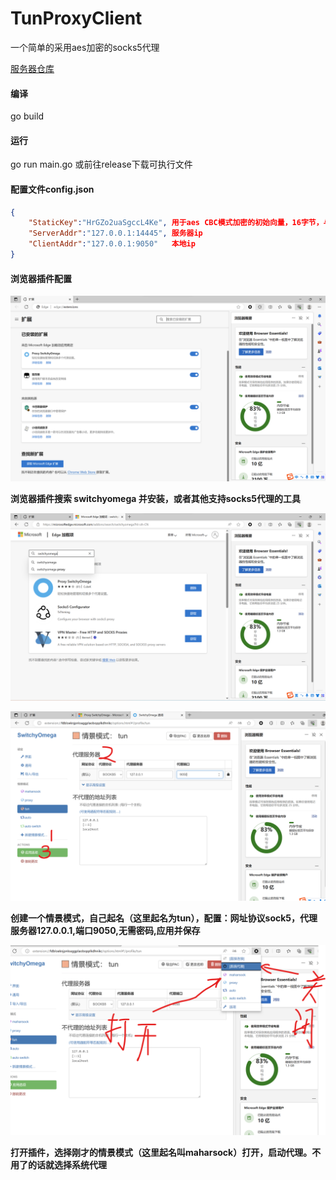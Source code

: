 # TunProxyClient
一个简单的采用aes加密的socks5代理

[服务器仓库](https://github.com/Uchashmoq/TunProxyServer) 

#### 编译

go build

#### 运行

go run main.go 或前往release下载可执行文件

#### 配置文件config.json

```json
{
    "StaticKey":"HrGZo2uaSgccL4Ke", 用于aes CBC模式加密的初始向量，16字节，与服务器上保持一致
    "ServerAddr":"127.0.0.1:14445",	服务器ip
    "ClientAddr":"127.0.0.1:9050"	本地ip
}
```

#### 浏览器插件配置

![图片1](.\图片1.png)

**浏览器插件搜索 switchyomega 并安装，或者其他支持socks5代理的工具**

![图片2](.\图片2.png)

![图片3](.\图片3.png)

**创建一个情景模式，自己起名（这里起名为tun），配置：网址协议sock5，代理服务器127.0.0.1,端口9050,无需密码,应用并保存**

![图片3](.\图片4.png)

**打开插件，选择刚才的情景模式（这里起名叫maharsock）打开，启动代理。不用了的话就选择系统代理** 